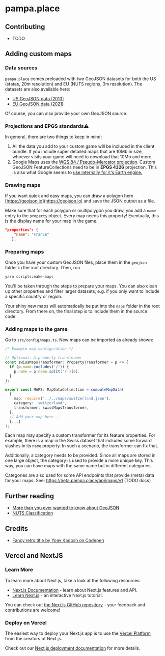 # pampa.place

## Contributing

- TODO

## Adding custom maps

### Data sources

`pampa.place` comes preloaded with two GeoJSON datasets for both the US (states, 20m resolution) and EU (NUTS regions, 3m resolution). The datasets are also available here:

- [US GeoJSON data (2010)](https://eric.clst.org/tech/usgeojson/)
- [EU GeoJSON data (2021)](https://gisco-services.ec.europa.eu/distribution/v2/nuts/nuts-2021-files.html)

Of course, you can also provide your own GeoJSON source.

### Projections and EPGS standards⚠️

In general, there are two things to keep in mind:

1. All the data you add to your custom game will be included in the client bundle. If you include super detailed maps that are 10Mb in size, whoever visits your game will need to download that 10Mb and more.
2. Google Maps uses the [WGS 84 / Pseudo-Mercator projection](https://en.wikipedia.org/wiki/Web_Mercator_projection). Custom GeoJSON FeatureCollections need to be in **EPGS 4326** projection. This is also what Google seems to [use internally for it's Earth engine.](https://developers.google.com/earth-engine/guides/projections)

### Drawing maps

If you want quick and easy maps, you can draw a polygon here [https://geojson.io](https://geojson.io) and save the JSON output as a file.

Make sure that for each polygon or multipolygon you draw, you add a `name` entry to the `property` object. Every map needs this property! Eventually, this is the display name for your map in the game.

```json
"properties": {
    "name": "France"
   },
```

### Preparing maps

Once you have your custom GeoJSON files, place them in the `geojson` folder in the root directory. Then, run

```bash
yarn scripts:make-maps
```

You'll be taken through the steps to prepare your maps. You can also clean up other properties and filter larger datasets, e.g. if you only want to include a specific country or region.

Your shiny new maps will automatically be put into the `maps` folder in the root directory. From there on, the final step is to include them in the source code.

### Adding maps to the game

Go to `src/config/maps.ts`. New maps can be imported as already shown:

```ts
/* Example map configuration */

// Optional: A property transformer
const swissMapsTransformer: PropertyTransformer = p => {
  if (p.name.includes('/')) {
    p.name = p.name.split('/')[0];
  }
};

export const MAPS: MapDataCollection = computeMapData(
  {
    map: require('../../maps/switzerland.json'),
    category: 'switzerland',
    transformer: swissMapsTransformer,
  },
  // Add your map here...
  {...}
);
```

Each map may specify a custom transformer for its feature properties. For example, there is a map in the Swiss dataset that includes some forward slashes in its `name` property. In such a scenario, the transformer can fix that.

Additionally, a category needs to be provided. Since all maps are stored in one large object, the category is used to provide a more unique key. This way, you can have maps with the same name but in different categories.

Categories are also used for some API endpoints that provide (meta) data for your maps. See: https://beta.pampa.place/api/maps/v1 (TODO docs)

## Further reading

- [More than you ever wanted to know about GeoJSON](https://macwright.com/2015/03/23/geojson-second-bite.html)
- [NUTS Classification](https://ec.europa.eu/eurostat/web/nuts/background)

## Credits

- [Fancy retro title by Yoav Kadosh on Codepen](https://codepen.io/ykadosh/pen/zYNxVKr?__cf_chl_jschl_tk__)

## Vercel and NextJS

### Learn More

To learn more about Next.js, take a look at the following resources:

- [Next.js Documentation](https://nextjs.org/docs) - learn about Next.js features and API.
- [Learn Next.js](https://nextjs.org/learn) - an interactive Next.js tutorial.

You can check out [the Next.js GitHub repository](https://github.com/vercel/next.js/) - your feedback and contributions are welcome!

### Deploy on Vercel

The easiest way to deploy your Next.js app is to use the [Vercel Platform](https://vercel.com/new?utm_medium=default-template&filter=next.js&utm_source=create-next-app&utm_campaign=create-next-app-readme) from the creators of Next.js.

Check out our [Next.js deployment documentation](https://nextjs.org/docs/deployment) for more details.
